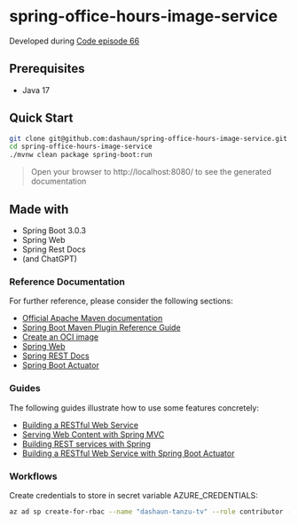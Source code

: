 # spring-office-hours-image-service

Developed during [Code episode 66](https://tanzu.vmware.com/developer/tv/code/0066/)

## Prerequisites

- Java 17

## Quick Start

```bash
git clone git@github.com:dashaun/spring-office-hours-image-service.git
cd spring-office-hours-image-service
./mvnw clean package spring-boot:run
```
> Open your browser to http://localhost:8080/ to see the generated documentation

## Made with

- Spring Boot 3.0.3
- Spring Web
- Spring Rest Docs
- (and ChatGPT)

### Reference Documentation
For further reference, please consider the following sections:

* [Official Apache Maven documentation](https://maven.apache.org/guides/index.html)
* [Spring Boot Maven Plugin Reference Guide](https://docs.spring.io/spring-boot/docs/3.0.1/maven-plugin/reference/html/)
* [Create an OCI image](https://docs.spring.io/spring-boot/docs/3.0.1/maven-plugin/reference/html/#build-image)
* [Spring Web](https://docs.spring.io/spring-boot/docs/3.0.1/reference/htmlsingle/#web)
* [Spring REST Docs](https://docs.spring.io/spring-restdocs/docs/current/reference/html5/)
* [Spring Boot Actuator](https://docs.spring.io/spring-boot/docs/3.0.1/reference/htmlsingle/#actuator)

### Guides
The following guides illustrate how to use some features concretely:

* [Building a RESTful Web Service](https://spring.io/guides/gs/rest-service/)
* [Serving Web Content with Spring MVC](https://spring.io/guides/gs/serving-web-content/)
* [Building REST services with Spring](https://spring.io/guides/tutorials/rest/)
* [Building a RESTful Web Service with Spring Boot Actuator](https://spring.io/guides/gs/actuator-service/)

### Workflows

Create credentials to store in secret variable AZURE_CREDENTIALS:

```bash
az ad sp create-for-rbac --name "dashaun-tanzu-tv" --role contributor --scopes /subscriptions/5449797d-453a-477d-8e8b-9e714d207115/resourceGroups/tanzu-tv --sdk-auth
```